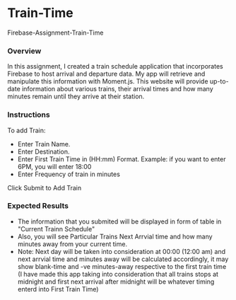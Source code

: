 # Train-Time

Firebase-Assignment-Train-Time

### Overview

In this assignment, I created a train schedule application that incorporates Firebase to host arrival and departure data. My app will retrieve and manipulate this information with Moment.js. This website will provide up-to-date information about various trains, their arrival times and how many minutes remain until they arrive at their station.

### Instructions

To add Train:

- Enter Train Name.
- Enter Destination.
- Enter First Train Time in (HH:mm) Format.
  Example: if you want to enter 6PM, you will enter 18:00
- Enter Frequency of train in minutes

Click Submit to Add Train

### Expected Results

- The information that you submited will be displayed in form of table in "Current Trainn Schedule"
- Also, you will see Particular Trains Next Arrvial time and how many minutes away from your current time.
- Note: Next day will be taken into consideration at 00:00 (12:00 am) and next arrvial time and minutes away will be calculated accordingly, it may show blank-time and -ve minutes-away respective to the first train time (I have made this app taking into consideration that all trains stops at midnight and first next arrival after midnight will be whatever timing enterd into First Train Time)
